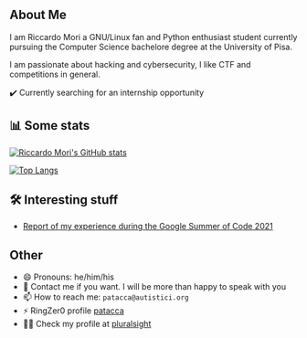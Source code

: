 ## About Me

I am Riccardo Mori a GNU/Linux fan and Python enthusiast student currently pursuing the Computer Science bachelore degree at the University of Pisa.

I am passionate about hacking and cybersecurity, I like CTF and competitions in general.


✔️ Currently searching for an internship opportunity

## 📊 Some stats

[![Riccardo Mori's GitHub stats](https://github-readme-stats.vercel.app/api?username=patacca&count_private=true&show_icons=true&theme=tokyonight&include_all_commits=true)](https://github.com/anuraghazra/github-readme-stats)

<!-- [![Top Langs](https://github-readme-stats.vercel.app/api/top-langs/?username=patacca&exclude_repo=Awesome-CV,tcpdump,libpcap,python-sdk,libpng,blackbird)](https://github.com/anuraghazra/github-readme-stats) -->

<!-- [![Top Langs](https://github-readme-stats.vercel.app/api/top-langs/?username=patacca&hide=roff,makefile&langs_count=5&layout=compact&theme=tokyonight)](https://github.com/anuraghazra/github-readme-stats) -->
[![Top Langs](https://github-readme-stats.vercel.app/api/top-langs/?username=patacca&hide=roff,makefile&langs_count=5&layout=compact&theme=cobalt)](https://github.com/anuraghazra/github-readme-stats)
<!-- [![Top Langs](https://github-readme-stats.vercel.app/api/top-langs/?username=patacca&hide=roff,makefile&langs_count=5&layout=compact&theme=dracula)](https://github.com/anuraghazra/github-readme-stats) -->


## 🛠️ Interesting stuff

 - [Report of my experience during the Google Summer of Code 2021](https://pollylabs.org/gsoc2021/Use-official-isl-C++-bindings-for-polly.html)

## Other

- 😄 Pronouns: he/him/his
- 👯 Contact me if you want. I will be more than happy to speak with you
- 📫 How to reach me: `patacca@autistici.org`
- ⚡ RingZer0 profile [patacca](https://ringzer0ctf.com/profile/36879/patacca)
- 👨‍🎓 Check my profile at [pluralsight](https://app.pluralsight.com/profile/riccardo-mori-1f)

<!--
**patacca/patacca** is a ✨ _special_ ✨ repository because its `README.md` (this file) appears on your GitHub profile.

Here are some ideas to get you started:

- 🔭 I’m currently working on ...
- 🌱 I’m currently learning ...
- 👯 I’m looking to collaborate on ...
- 🤔 I’m looking for help with ...
- 💬 Ask me about ...
- 📫 How to reach me: ...
- 😄 Pronouns: ...
- ⚡ Fun fact: ...
-->
